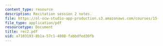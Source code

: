 ```yaml
---
content_type: resource
description: Recitation session 2 notes.
file: https://ol-ocw-studio-app-production.s3.amazonaws.com/courses/15-024-applied-economics-for-managers-summer-2004/a71031938b1a57c14088fabbdfed30fb_rec2.pdf
file_type: application/pdf
resourcetype: Document
title: rec2.pdf
uid: a7103193-8b1a-57c1-4088-fabbdfed30fb
---
```

